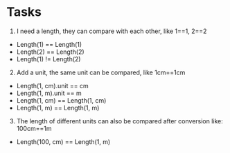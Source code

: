 # Tasks

1. I need a length, they can compare with each other, like 1==1, 2==2
- Length(1) == Length(1)
- Length(2) == Length(2)
- Length(1) != Length(2)

2. Add a unit, the same unit can be compared, like 1cm==1cm
- Length(1, cm).unit == cm
- Length(1, m).unit == m
- Length(1, cm) == Length(1, cm)
- Length(1, m) == Length(1, m)

3. The length of different units can also be compared after conversion like: 100cm==1m
- Length(100, cm) == Length(1, m)
